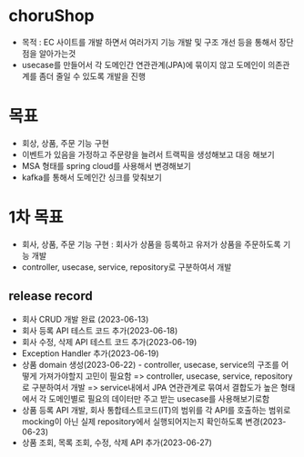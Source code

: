 # choruShop

- 목적 : EC 사이트를 개발 하면서 여러가지 기능 개발 및 구조 개선 등을 통해서 장단점을 알아가는것
- usecase를 만들어서 각 도메인간 연관관계(JPA)에 묶이지 않고 도메인이 의존관계를 좀더 줄일 수 있도록 개발을 진행

# 목표
- 회상, 상품, 주문 기능 구현
- 이벤트가 있음을 가정하고 주문량을 늘려서 트랙픽을 생성해보고 대응 해보기
- MSA 형태를 spring cloud를 사용해서 변경해보기
- kafka를 통해서 도메인간 싱크를 맞춰보기

  
# 1차 목표
- 회사, 상품, 주문 기능 구현 : 회사가 상품을 등록하고 유저가 상품을 주문하도록 기능 개발
- controller, usecase, service, repository로 구분하여서 개발
## release record
- 회사 CRUD 개발 완료 (2023-06-13)
- 회사 등록 API 테스트 코드 추가(2023-06-18)
- 회사 수정, 삭제 API 테스트 코드 추가(2023-06-19)
- Exception Handler 추가(2023-06-19)
- 상품 domain 생성(2023-06-22) - controller, usecase, service의 구조를 어떻게 가져가야할지 고민이 필요함 => controller, usecase, service, repository로 구분하여서 개발
  => service내에서 JPA 연관관계로 묶여서 결합도가 높은 형태에서 각 도메인별로 필요의 데이터만 주고 받는 usecase를 사용해보기로함
- 상품 등록 API 개발, 회사 통합테스트코드(IT)의 범위를 각 API를 호출하는 범위로 mocking이 아닌 실제 repository에서 실행되어지는지 확인하도록 변경(2023-06-23)
- 상품 조회, 목록 조회, 수정, 삭제 API 추가(2023-06-27)
